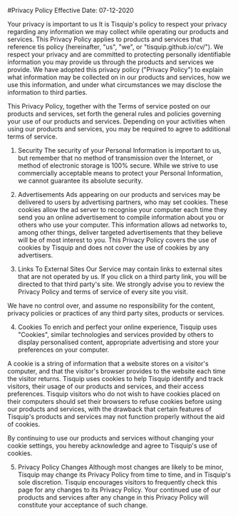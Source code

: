 #Privacy Policy
Effective Date: 07-12-2020

Your privacy is important to us
It is Tisquip's policy to respect your privacy regarding any information we may collect while operating our products and services. This Privacy Policy applies to products and services that reference tis policy (hereinafter, "us", "we", or "tisquip.github.io/cv/"). We respect your privacy and are committed to protecting personally identifiable information you may provide us through the products and services we provide. We have adopted this privacy policy ("Privacy Policy") to explain what information may be collected on in our products and services, how we use this information, and under what circumstances we may disclose the information to third parties.

This Privacy Policy, together with the Terms of service posted on our products and services, set forth the general rules and policies governing your use of our products and services. Depending on your activities when using our products and services, you may be required to agree to additional terms of service.

1. Security
The security of your Personal Information is important to us, but remember that no method of transmission over the Internet, or method of electronic storage is 100% secure. While we strive to use commercially acceptable means to protect your Personal Information, we cannot guarantee its absolute security.


2. Advertisements
Ads appearing on our products and services may be delivered to users by advertising partners, who may set cookies. These cookies allow the ad server to recognise your computer each time they send you an online advertisement to compile information about you or others who use your computer. This information allows ad networks to, among other things, deliver targeted advertisements that they believe will be of most interest to you. This Privacy Policy covers the use of cookies by Tisquip and does not cover the use of cookies by any advertisers.


3. Links To External Sites
Our Service may contain links to external sites that are not operated by us. If you click on a third party link, you will be directed to that third party's site. We strongly advise you to review the Privacy Policy and terms of service of every site you visit.

We have no control over, and assume no responsibility for the content, privacy policies or practices of any third party sites, products or services.


4. Cookies
To enrich and perfect your online experience, Tisquip uses "Cookies", similar technologies and services provided by others to display personalised content, appropriate advertising and store your preferences on your computer.

A cookie is a string of information that a website stores on a visitor's computer, and that the visitor's browser provides to the website each time the visitor returns. Tisquip uses cookies to help Tisquip identify and track visitors, their usage of our products and services, and their access preferences. Tisquip visitors who do not wish to have cookies placed on their computers should set their browsers to refuse cookies before using our products and services, with the drawback that certain features of Tisquip's products and services may not function properly without the aid of cookies.

By continuing to use our products and services without changing your cookie settings, you hereby acknowledge and agree to Tisquip's use of cookies.


5. Privacy Policy Changes
Although most changes are likely to be minor, Tisquip may change its Privacy Policy from time to time, and in Tisquip's sole discretion. Tisquip encourages visitors to frequently check this page for any changes to its Privacy Policy. Your continued use of our products and services after any change in this Privacy Policy will constitute your acceptance of such change.

